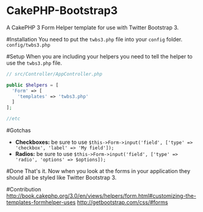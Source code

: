 CakePHP-Bootstrap3
==================

A CakePHP 3 Form Helper template for use with Twitter Bootstrap 3.

#Installation
You need to put the `twbs3.php` file into your `config` folder. `config/twbs3.php`

#Setup
When you are including your helpers you need to tell the helper to use the `twbs3.php` file.

```php
// src/Controller/AppController.php

public $helpers = [
  'Form' => [
    'templates' => 'twbs3.php'
  ]
];

//etc
```

#Gotchas
* **Checkboxes:** be sure to use `$this->Form->input('field', ['type' => 'checkbox', 'label' => 'My field']);`
* **Radios:** be sure to use `$this->Form->input('field', ['type' => 'radio', 'options' => $options]);`

#Done
That's it. Now when you look at the forms in your application they should all be styled like Twitter Bootstrap 3.

#Contribution
http://book.cakephp.org/3.0/en/views/helpers/form.html#customizing-the-templates-formhelper-uses
http://getbootstrap.com/css/#forms
